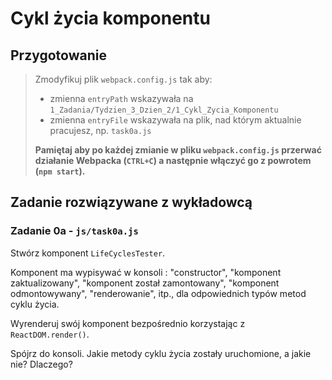 # Cykl życia komponentu

## Przygotowanie
> Zmodyfikuj plik `webpack.config.js` tak aby:
> - zmienna `entryPath` wskazywała na `1_Zadania/Tydzien_3_Dzien_2/1_Cykl_Zycia_Komponentu`
> - zmienna `entryFile` wskazywała na plik, nad którym aktualnie pracujesz, np. `task0a.js`
>
> **Pamiętaj aby po każdej zmianie w pliku `webpack.config.js` przerwać działanie Webpacka (`CTRL+C`) a następnie włączyć go z powrotem (`npm start`).**


## Zadanie rozwiązywane z wykładowcą

### Zadanie 0a - `js/task0a.js`

Stwórz komponent `LifeCyclesTester`.

Komponent ma wypisywać w konsoli : "constructor", "komponent zaktualizowany", "komponent został zamontowany", "komponent odmontowywany", "renderowanie", itp., dla odpowiednich typów metod cyklu życia.

Wyrenderuj swój komponent bezpośrednio korzystając z `ReactDOM.render()`.

Spójrz do konsoli. Jakie metody cyklu życia zostały uruchomione, a jakie nie? Dlaczego?
